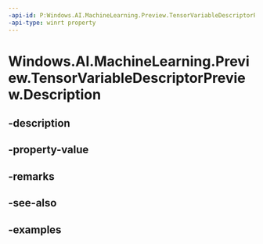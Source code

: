 ```yaml
---
-api-id: P:Windows.AI.MachineLearning.Preview.TensorVariableDescriptorPreview.Description
-api-type: winrt property
---
```


<!-- Property syntax.
public string Description { get; }
-->

# Windows.AI.MachineLearning.Preview.TensorVariableDescriptorPreview.Description

## -description

## -property-value

## -remarks

## -see-also

## -examples

